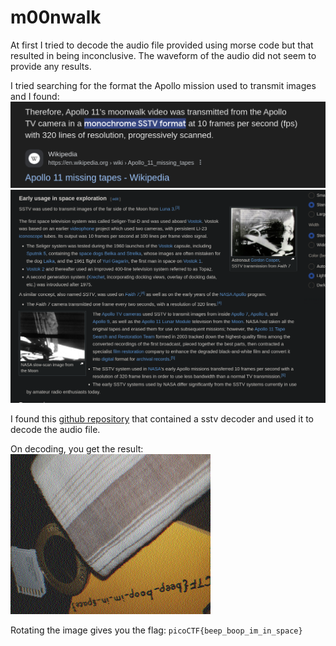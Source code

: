 # m00nwalk

At first I tried to decode the audio file provided using morse code but that resulted in being inconclusive. The waveform of the audio did not seem to provide any results.

I tried searching for the format the Apollo mission used to transmit images and I found:
![sstv](images/sstv.png)
![sstv space](images/sstvspace.png)

I found this [github repository](https://github.com/colaclanth/sstv) that contained a sstv decoder and used it to decode the audio file.

On decoding, you get the result:
![result](images/result.png)

Rotating the image gives you the flag: `picoCTF{beep_boop_im_in_space}`